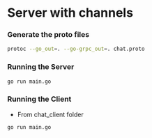 # Server with channels

### Generate the proto files

```bash
protoc --go_out=. --go-grpc_out=. chat.proto
```

### Running the Server

```bash
go run main.go
```

### Running the Client

* From chat_client folder

```bash
go run main.go
```
